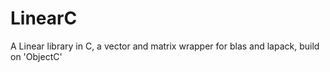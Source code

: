 # LinearC
A Linear library in C, a vector and matrix wrapper for blas and lapack, build on 'ObjectC'
